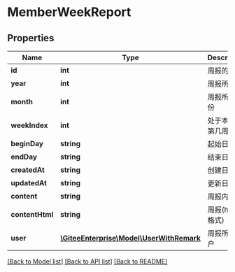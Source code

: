 # MemberWeekReport

## Properties

Name | Type | Description | Notes
------------ | ------------- | ------------- | -------------
**id** | **int** | 周报的 id | [optional] 
**year** | **int** | 周报所属年 | [optional] 
**month** | **int** | 周报所属月份 | [optional] 
**weekIndex** | **int** | 处于本年的第几周 | [optional] 
**beginDay** | **string** | 起始日期 | [optional] 
**endDay** | **string** | 结束日期 | [optional] 
**createdAt** | **string** | 创建日期 | [optional] 
**updatedAt** | **string** | 更新日期 | [optional] 
**content** | **string** | 周报内容 | [optional] 
**contentHtml** | **string** | 周报(html 格式) | [optional] 
**user** | [**\GiteeEnterprise\Model\UserWithRemark**](UserWithRemark.md) | 周报所属用户 | [optional] 

[[Back to Model list]](../../README.md#documentation-for-models) [[Back to API list]](../../README.md#documentation-for-api-endpoints) [[Back to README]](../../README.md)


